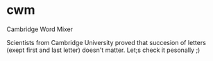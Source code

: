 cwm
===

Cambridge Word Mixer

Scientists from Cambridge University proved that succesion of letters (exept first and last letter) doesn't matter. Let;s check it pesonally ;)
